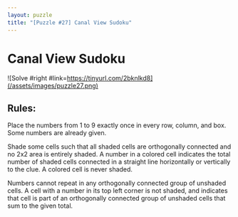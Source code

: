 ```yaml
---
layout: puzzle
title: "[Puzzle #27] Canal View Sudoku"
---
```


# Canal View Sudoku

![Solve #right #link=https://tinyurl.com/2bknlkd8](/assets/images/puzzle27.png)

## Rules:

Place the numbers from 1 to 9 exactly once in every row, column, and box. Some numbers are already given.

Shade some cells such that all shaded cells are orthogonally connected and no 2x2 area is entirely shaded. A number in a colored cell indicates the total number of shaded cells connected in a straight line horizontally or vertically to the clue. A colored cell is never shaded.

Numbers cannot repeat in any orthogonally connected group of unshaded cells. A cell with a number in its top left corner is not shaded, and indicates that cell is part of an orthogonally connected group of unshaded cells that sum to the given total. 
